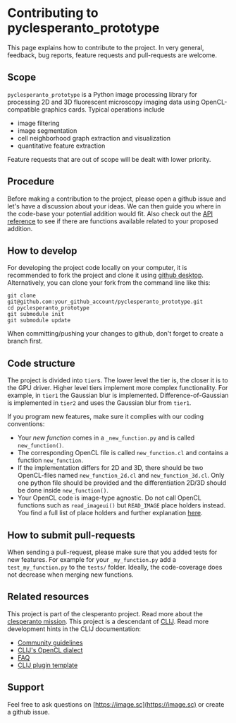 # Contributing to pyclesperanto_prototype

This page explains how to contribute to the project. In very general, feedback, bug reports, feature requests and pull-requests are welcome.

## Scope

`pyclesperanto_prototype` is a Python image processing library for processing 2D and 3D fluorescent microscopy imaging data using OpenCL-compatible graphics cards. 
Typical operations include
* image filtering
* image segmentation
* cell neighborhood graph extraction and visualization
* quantitative feature extraction

Feature requests that are out of scope will be dealt with lower priority.

## Procedure

Before making a contribution to the project, please open a github issue and let's have a discussion about your ideas. 
We can then guide you where in the code-base your potential addition would fit.
Also check out the [API reference](https://clesperanto.github.io/pyclesperanto_prototype/docs/_build/html/) to see if there are functions available related to your proposed addition.

## How to develop

For developing the project code locally on your computer, it is recommended to fork the project and clone it using [github desktop](https://desktop.github.com/). 
Alternatively, you can clone your fork from the command line like this:

```
git clone git@github.com:your_github_account/pyclesperanto_prototype.git
cd pyclesperanto_prototype
git submodule init
git submodule update
```

When committing/pushing your changes to github, don't forget to create a branch first.

## Code structure

The project is divided into `tier`s. The lower level the tier is, the closer it is to the GPU driver. 
Higher level tiers implement more complex functionality. 
For example, in `tier1` the Gaussian blur is implemented. Difference-of-Gaussian is implemented in `tier2` and uses the Gaussian blur from `tier1`.

If you program new features, make sure it complies with our coding conventions:
* Your _new function_ comes in a `_new_function.py` and is called `new_function()`.
* The corresponding OpenCL file is called `new_function.cl` and contains a function `new_function`.
* If the implementation differs for 2D and 3D, there should be two OpenCL-files named `new_function_2d.cl` and `new_function_3d.cl`. Only one python file should be provided and the differentiation 2D/3D should be done inside `new_function()`.
* Your OpenCL code is image-type agnostic. Do not call OpenCL functions such as `read_imageui()` but `READ_IMAGE` place holders instead. You find a full list of place holders and further explanation [here](https://github.com/clEsperanto/clij-opencl-kernels#why-a-custom-opencl-dialect).

## How to submit pull-requests

When sending a pull-request, please make sure that you added tests for new features. 
For example for your `_my_function.py` add a `test_my_function.py` to the `tests/` folder.
Ideally, the code-coverage does not decrease when merging new functions.

## Related resources

This project is part of the clesperanto project. Read more about the [clesperanto mission](https://clesperanto.github.io).
This project is a descendant of [CLIJ](https://clij.github.io). Read more development hints in the CLIJ documentation:
* [Community guidelines](https://clij.github.io/clij2-docs/community_guidelines)
* [CLIJ's OpenCL dialect](https://github.com/clEsperanto/clij-opencl-kernels#why-a-custom-opencl-dialect)
* [FAQ](https://clij.github.io/clij2-docs/faq)
* [CLIJ plugin template](https://github.com/clij/clij2-plugin-template)

## Support

Feel free to ask questions on [https://image.sc](https://image.sc) or create a github issue.

